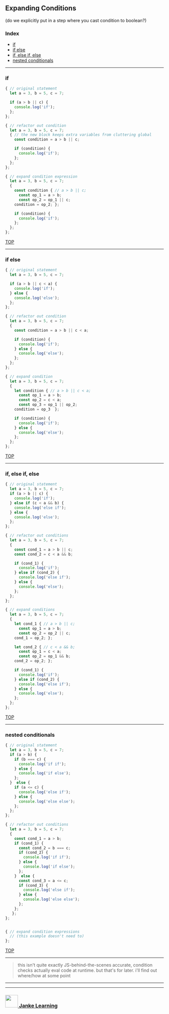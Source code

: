 ## Expanding Conditions

(do we explicitly put in a step where you cast condition to boolean?)

### Index
* [if](#if)
* [if else](#if-else) 
* [if, else if, else](#if-else-if-else)
* [nested conditionals](#nested-conditionals)

---

### if

```js 
{ // original statement
  let a = 3, b = 5, c = 7;

  if (a > b || c) {
    console.log('if');
  };  
};

{ // refactor out condition
  let a = 3, b = 5, c = 7;
  { // the new block keeps extra variables from cluttering global
    const condition = a > b || c;

    if (condition) {
      console.log('if');
    };  
  };
};

{ // expand condition expression
  let a = 3, b = 5, c = 7;
  {
    const condition { // a > b || c;
      const op_1 = a > b;
      const op_2 = op_1 || c;
    condition = op_2; };

    if (condition) {
      console.log('if');
    };  
  };
};
```

[TOP](#expanding-conditions)

---

### if else

```js
{ // original statement
  let a = 3, b = 5, c = 7;

  if (a > b || c < a) {
    console.log('if');
  } else {
    console.log('else');
  };
};

{ // refactor out condition
  let a = 3, b = 5, c = 7;
  { 
    const condition = a > b || c < a;

    if (condition) {
      console.log('if');
    } else {
      console.log('else');
    };
  };
};

{ // expand condition
  let a = 3, b = 5, c = 7;
  { 
    let condition { // a > b || c < a;
      const op_1 = a > b;
      const op_2 = c < a;
      const op_3 = op_1 || op_2;
    condition = op_3  };

    if (condition) {
      console.log('if');
    } else {
      console.log('else');
    };
  };
};
```
[TOP](#expanding-conditions)

---

### if, else if, else

```js
{ // original statement
  let a = 3, b = 5, c = 7;
  if (a > b || c) {
    console.log('if');
  } else if (c < a && b) {
    console.log('else if');
  } else {
    console.log('else');
  };
};

{ // refactor out conditions
  let a = 3, b = 5, c = 7;
  {
    const cond_1 = a > b || c;
    const cond_2 = c < a && b;

    if (cond_1) {
      console.log('if');
    } else if (cond_2) {
      console.log('else if');
    } else {
      console.log('else');
    };
  };
};

{ // expand conditions
  let a = 3, b = 5, c = 7;
  {
    let cond_1 { // a > b || c;
      const op_1 = a > b;
      const op_2 = op_2 || c;
    cond_1 = op_2; };

    let cond_2 { // c < a && b;
      const op_1 = c < a;
      const op_2 = op_1 && b;
    cond_2 = op_2; };

    if (cond_1) {
      console.log('if');
    } else if (cond_2) {
      console.log('else if');
    } else {
      console.log('else');
    };
  };
};
```
[TOP](#expanding-conditions)

---

### nested conditionals

```js
{ // original statement
  let a = 3, b = 5, c = 7;
  if (a > b) {
    if (b === c) {
      console.log('if if');
    } else {
      console.log('if else');
    };
  }  else {
    if (a <= c) {
      console.log('else if');
    } else {
      console.log('else else');
    };
  };
};

{ // refactor out conditions
  let a = 3, b = 5, c = 7;
  {
    const cond_1 = a > b;
    if (cond_1) {
      const cond_2 = b === c;
      if (cond_2) {
        console.log('if if');
      } else {
        console.log('if else');
      };
    }  else {
      const cond_3 = a <= c;
      if (cond_3) {
        console.log('else if');
      } else {
        console.log('else else');
      };
    };
   };
};


{ // expand condition expressions
  // (this example doesn't need to)
};
```
[TOP](#expanding-conditions)

---

> this isn't quite exactly JS-behind-the-scenes accurate, condition checks actually eval code at runtime. but that's for later. i'll find out where/how at some point

___
___
### <a href="http://janke-learning.org" target="_blank"><img src="https://user-images.githubusercontent.com/18554853/50098409-22575780-021c-11e9-99e1-962787adaded.png" width="40" height="40"></img> Janke Learning</a>

